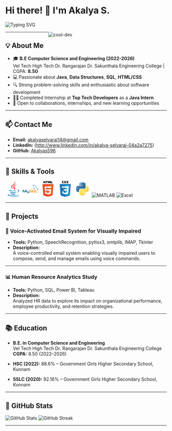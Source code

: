 # Hi there! 👋 I'm Akalya S.

<p align="left">
  <img src="https://readme-typing-svg.demolab.com?font=Fira+Code&weight=700&size=24&duration=3000&pause=800&color=89DDFF&vCenter=true&width=500&lines=Aspiring+Software+Developer;Java+%7C+SQL+%7C+Data+Structures;Continuous+Learner+%7C+Creative+Thinker" alt="Typing SVG" />
</p>

<img align="right" src="https://camo.githubusercontent.com/1effdbbd80ddf745de7ea9e4ba346cc9c8d193f6c5f661ee7a8b145d4c8aaa88/68747470733a2f2f6d69726f2e6d656469756d2e636f6d2f76322f726573697a653a6669743a313430302f302a7942764135436e455833536434616f642e676966" alt="cool-dev" width="370"/>

---

## 💡 About Me

- 🎓 **B.E Computer Science and Engineering (2022-2026)**  
  Vel Tech High Tech Dr. Rangarajan Dr. Sakunthala Engineering College | CGPA: **8.50**
- 💻 Passionate about **Java**, **Data Structures**, **SQL**, **HTML/CSS**
- 🔍 Strong problem-solving skills and enthusiastic about software development
- 🧑‍💻 Completed Internship at **Top Tech Developers** as a **Java Intern**
- 🤝 Open to collaborations, internships, and new learning opportunities

---

## 📫 Contact Me

- **Email:** akalyaselvaraj14@gmail.com  
- **LinkedIn:** (http://www.linkedin.com/in/akalya-selvaraj-04a2a7275)  
- **GitHub:** [Akalyas596](https://github.com/Akalyas596)

---

## 🔧 Skills & Tools

<p align="left">
  <img src="https://raw.githubusercontent.com/devicons/devicon/master/icons/java/java-original.svg" alt="Java" width="50" height="50"/>
  <img src="https://raw.githubusercontent.com/devicons/devicon/master/icons/mysql/mysql-original-wordmark.svg" alt="MySQL" width="50" height="50"/>
  <img src="https://raw.githubusercontent.com/devicons/devicon/master/icons/html5/html5-original-wordmark.svg" alt="HTML5" width="50" height="50"/>
  <img src="https://raw.githubusercontent.com/devicons/devicon/master/icons/css3/css3-original-wordmark.svg" alt="CSS3" width="50" height="50"/>
  <img src="https://raw.githubusercontent.com/devicons/devicon/master/icons/python/python-original.svg" alt="Python" width="50" height="50"/>
  <img src="https://upload.wikimedia.org/wikipedia/commons/2/21/Matlab_Logo.png" alt="MATLAB" width="50" height="50"/>
  <img src="https://img.icons8.com/color/48/000000/microsoft-excel-2019--v1.png" alt="Excel" width="50" height="50"/>
</p>

---

## 🚀 Projects

### 📧 Voice-Activated Email System for Visually Impaired

- **Tools:** Python, SpeechRecognition, pyttsx3, smtplib, IMAP, Tkinter  
- **Description:**  
  A voice-controlled email system enabling visually impaired users to compose, send, and manage emails using voice commands.

---

### 📊 Human Resource Analytics Study

- **Tools:** Python, SQL, Power BI, Tableau  
- **Description:**  
  Analyzed HR data to explore its impact on organizational performance, employee productivity, and retention strategies.

---

## 📚 Education

- **B.E. in Computer Science and Engineering**  
  Vel Tech High Tech Dr. Rangarajan Dr. Sakunthala Engineering College  
  **CGPA:** 8.50 (2022–2026)

- **HSC (2022):** 88.6% – Government Girls Higher Secondary School, Kunnam  
- **SSLC (2020):** 92.16% – Government Girls Higher Secondary School, Kunnam

---

## 🌟 GitHub Stats

<p align="left">
  <img src="https://github-readme-stats.vercel.app/api?username=Akalyas596&show_icons=true&theme=tokyonight&hide_border=true&border_radius=20" width="45%" alt="GitHub Stats" />
  <img src="https://github-readme-streak-stats.herokuapp.com/?user=Akalyas596&theme=tokyonight&hide_border=true&border_radius=20" width="46%" alt="GitHub Streak" />
</p>

---
